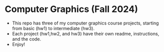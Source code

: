 # Computer Graphics (Fall 2024)

- This repo has three of my computer graphics course projects, starting from basic (hw1) to intermediate (hw3).
- Each project (hw1,hw2, and hw3) have their own readme, instructions, and the code.
- Enjoy!
